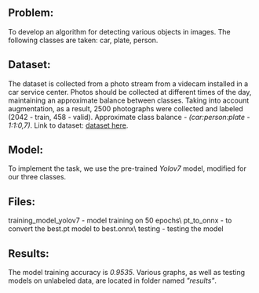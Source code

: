 ## Problem:
To develop an algorithm for detecting various objects in images. The following classes are taken: car, plate, person.

## Dataset:
The dataset is collected from a photo stream from a videcam installed in a car service center. Photos should be collected at different times of the day, maintaining an approximate balance between classes. Taking into account augmentation, as a result, 2500 photographs were collected and labeled (2042 - train, 458 - valid). Approximate class balance - _(car:person:plate - 1:1:0,7)_. Link to dataset: [dataset here](https://drive.google.com/file/d/1h9YXqBQPVcNbE2OexByA6guXohmZryO4/view?usp=drive_link).

## Model:
To implement the task, we use the pre-trained _Yolov7_ model, modified for our three classes.

## Files:
training_model_yolov7 - model training on 50 epochs\                                                                                                                                                              pt_to_onnx - to convert the best.pt model to best.onnx\                                                                                                                                                            testing - testing the model

## Results:
The model training accuracy is _0.9535_. Various graphs, as well as testing models on unlabeled data, are located in folder named _"results"_.
